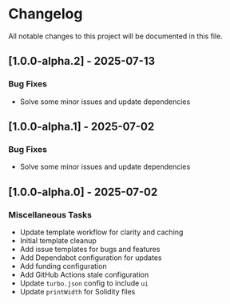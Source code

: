 # Changelog

All notable changes to this project will be documented in this file.

## [1.0.0-alpha.2] - 2025-07-13

### Bug Fixes

- Solve some minor issues and update dependencies

## [1.0.0-alpha.1] - 2025-07-02

### Bug Fixes

- Solve some minor issues and update dependencies

## [1.0.0-alpha.0] - 2025-07-02

### Miscellaneous Tasks

- Update template workflow for clarity and caching
- Initial template cleanup
- Add issue templates for bugs and features
- Add Dependabot configuration for updates
- Add funding configuration
- Add GitHub Actions stale configuration
- Update `turbo.json` config to include `ui`
- Update `printWidth` for Solidity files

<!-- generated by git-cliff -->
